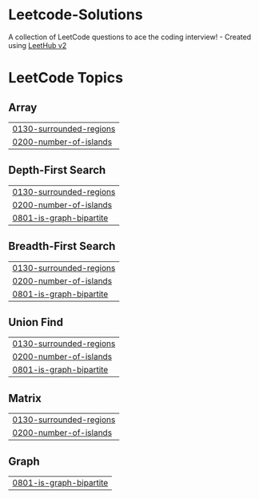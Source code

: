 # Leetcode-Solutions
A collection of LeetCode questions to ace the coding interview! - Created using [LeetHub v2](https://github.com/arunbhardwaj/LeetHub-2.0)

<!---LeetCode Topics Start-->
# LeetCode Topics
## Array
|  |
| ------- |
| [0130-surrounded-regions](https://github.com/ananditaraj/Leetcode-Solutions/tree/master/0130-surrounded-regions) |
| [0200-number-of-islands](https://github.com/ananditaraj/Leetcode-Solutions/tree/master/0200-number-of-islands) |
## Depth-First Search
|  |
| ------- |
| [0130-surrounded-regions](https://github.com/ananditaraj/Leetcode-Solutions/tree/master/0130-surrounded-regions) |
| [0200-number-of-islands](https://github.com/ananditaraj/Leetcode-Solutions/tree/master/0200-number-of-islands) |
| [0801-is-graph-bipartite](https://github.com/ananditaraj/Leetcode-Solutions/tree/master/0801-is-graph-bipartite) |
## Breadth-First Search
|  |
| ------- |
| [0130-surrounded-regions](https://github.com/ananditaraj/Leetcode-Solutions/tree/master/0130-surrounded-regions) |
| [0200-number-of-islands](https://github.com/ananditaraj/Leetcode-Solutions/tree/master/0200-number-of-islands) |
| [0801-is-graph-bipartite](https://github.com/ananditaraj/Leetcode-Solutions/tree/master/0801-is-graph-bipartite) |
## Union Find
|  |
| ------- |
| [0130-surrounded-regions](https://github.com/ananditaraj/Leetcode-Solutions/tree/master/0130-surrounded-regions) |
| [0200-number-of-islands](https://github.com/ananditaraj/Leetcode-Solutions/tree/master/0200-number-of-islands) |
| [0801-is-graph-bipartite](https://github.com/ananditaraj/Leetcode-Solutions/tree/master/0801-is-graph-bipartite) |
## Matrix
|  |
| ------- |
| [0130-surrounded-regions](https://github.com/ananditaraj/Leetcode-Solutions/tree/master/0130-surrounded-regions) |
| [0200-number-of-islands](https://github.com/ananditaraj/Leetcode-Solutions/tree/master/0200-number-of-islands) |
## Graph
|  |
| ------- |
| [0801-is-graph-bipartite](https://github.com/ananditaraj/Leetcode-Solutions/tree/master/0801-is-graph-bipartite) |
<!---LeetCode Topics End-->